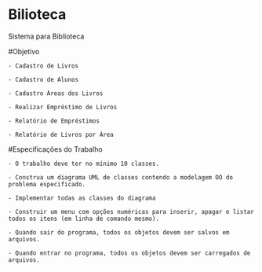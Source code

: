 # Bilioteca
Sistema para Biblioteca 

#Objetivo

    - Cadastro de Livros 

    - Cadastro de Alunos  

    - Cadastro Àreas dos Livros 

    - Realizar Empréstimo de Livros 

    - Relatório de Empréstimos     

    - Relatório de Livros por Área 
    
#Especificações do Trabalho 

    - O trabalho deve ter no mínimo 10 classes.

    - Construa um diagrama UML de classes contendo a modelagem OO do problema especificado.

    - Implementar todas as classes do diagrama

    - Construir um menu com opções numéricas para inserir, apagar e listar todos os itens (em linha de comando mesmo).

    - Quando sair do programa, todos os objetos devem ser salvos em arquivos.

    - Quando entrar no programa, todos os objetos devem ser carregados de arquivos.
